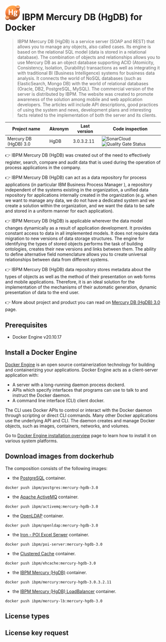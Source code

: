 # ![](01_docs/logo_48x48.png) IBPM Mercury DB (HgDB) for Docker

> IBPM Mercury DB (HgDB) is a service server (SOAP and REST) that allows you to manage any objects, also called cases. Its engine is based on the relational SQL model (data is stored in a relational database). The combination of objects and relationships allows you to use Mercury DB as an object database supporting ACID (Atomicity, Consistency, Isolation, Durability) transactions as well as integrating it with traditional BI (Business Intelligence) systems for business data analysis. It connects the world of NoSQL databases (such as ElasticSearch, Mongo DB) with the world of relational databases (Oracle, DB2, PostgreSQL, MySQL). The commercial version of the server is distributed by  IBPM. The website was created to promote awareness of the solution among mobile and web application developers. The articles will include API descriptions, good practices of using the system and news, development plans and interesting facts related to the implementation of both the server and its clients.

| Project name | Akronym | Last version | Code inspection | 
|--------------|--------------|--------------|--------------|
| Mercury DB (HgDB) 3.0 | HgDB | 3.0.3.2.11 | ![SonarCloud](https://sonarcloud.io/dashboard?id=io.hgdb%3Amercury) ![Quality Gate Status](https://sonarcloud.io/dashboard?id=io.hgdb%3Amercury) | 

:point_right: IBPM Mercury DB (HgDB) was created out of the need to effectively register, search, compare and audit data that is used during the operation of process applications in the company.

:point_right: IBPM Mercury DB (HgDB) can act as a data repository for process applications (in particular IBM Business Process Manager ), a repository independent of the systems existing in the organization, a unified data repository for applications internally created in the organization (e.g. when we want to manage any data, we do not have a dedicated system and we create a solution within the organization, and we want the data to be safe and stored in a uniform manner for each application). 

:point_right: IBPM Mercury DB (HgDB) is applicable wherever the data model changes dynamically as a result of application development. It provides constant access to data in all implemented models. It does not require data migration to new versions of data storage structures. The engine for identifying the types of stored objects performs the task of building ontologies, creates their new versions and links between them. The ability to define alternative field nomenclature allows you to create universal relationships between data from different systems.

:point_right: IBPM Mercury DB (HgDB) data repository stores metadata about the types of objects as well as the method of their presentation on  web forms and mobile applications. Therefore, it is an ideal solution for the implementation of the mechanisms of their automatic generation, dynamic presentation of data to the end user.

:point_right: More about project and product you can read on [Mercury DB (HgDB) 3.0](https://hgdb-org.translate.goog/?_x_tr_sl=pl&_x_tr_tl=en&_x_tr_hl=pl&_x_tr_pto=wapp) page.

## Prerequisites

- Docker Engine v20.10.17

## Install a Docker Engine

[Docker Engine](https://docs.docker.com/engine/) is an open source containerization technology for building and containerizing your applications. Docker Engine acts as a client-server application with:

- A server with a long-running daemon process dockerd.
- APIs which specify interfaces that programs can use to talk to and instruct the Docker daemon.
- A command line interface (CLI) client docker.

The CLI uses Docker APIs to control or interact with the Docker daemon through scripting or direct CLI commands. Many other Docker applications use the underlying API and CLI. The daemon creates and manage Docker objects, such as images, containers, networks, and volumes.

Go to [Docker Engine installation overview](https://docs.docker.com/engine/install/) page to learn how to install it on various system platforms.

## Download images from dockerhub

The composition consists of the following images:
- the [PostgreSQL](https://hub.docker.com/repository/docker/ibpm/postgres) container.
```
docker push ibpm/postgres:mercury-hgdb-3.0
```
- the [Apache ActiveMQ](https://hub.docker.com/repository/docker/ibpm/activemq) container.
```
docker push ibpm/activemq:mercury-hgdb-3.0
```
- the [OpenLDAP](https://hub.docker.com/repository/docker/ibpm/openldap) container.
```
docker push ibpm/openldap:mercury-hgdb-3.0
```
- the [Iron - POI Excel Serwer](https://hub.docker.com/repository/docker/ibpm/poi-server) container.
```
docker push ibpm/poi-server:mercury-hgdb-3.0
```
- the [Clustered Cache](https://hub.docker.com/repository/docker/ibpm/ehcache) container.
```
docker push ibpm/ehcache:mercury-hgdb-3.0
```
- the [IBPM Mercury (HgDB)](https://hub.docker.com/repository/docker/ibpm/mercury) container.
```
docker push ibpm/mercury:mercury-hgdb-3.0.3.2.11
```
- the [IBPM Mercury (HgDB) LoadBalancer](https://hub.docker.com/repository/docker/ibpm/mercury-lb) container.
```
docker push ibpm/mercury-lb:mercury-hgdb-3.0
```




## License types

## License key request





